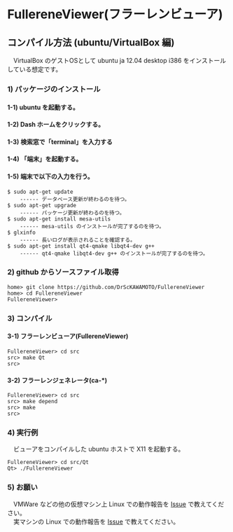 # FullereneViewer(フラーレンビューア)
## コンパイル方法 (ubuntu/VirtualBox 編)
　VirtualBox のゲストOSとして ubuntu ja 12.04 desktop i386 をインストールしている想定です。

### 1) パッケージのインストール
#### 1-1) ubuntu を起動する。
#### 1-2) Dash ホームをクリックする。
#### 1-3) 検索窓で「terminal」を入力する
#### 1-4) 「端末」を起動する。
#### 1-5) 端末で以下の入力を行う。
    $ sudo apt-get update
        ------ データベース更新が終わるのを待つ。
    $ sudo apt-get upgrade
        ------ パッケージ更新が終わるのを待つ。
    $ sudo apt-get install mesa-utils
        ------ mesa-utils のインストールが完了するのを待つ。
    $ glxinfo
        ------ 長いログが表示されることを確認する。
    $ sudo apt-get install qt4-qmake libqt4-dev g++
        ------ qt4-qmake libqt4-dev g++ のインストールが完了するのを待つ。

### 2) github からソースファイル取得
    home> git clone https://github.com/DrScKAWAMOTO/FullereneViewer
    home> cd FullereneViewer
    FullereneViewer> 

### 3) コンパイル
#### 3-1) フラーレンビューア(FullereneViewer)
    FullereneViewer> cd src
    src> make Qt
    src> 

#### 3-2) フラーレンジェネレータ(ca-*)
    FullereneViewer> cd src
    src> make depend
    src> make
    src> 

### 4) 実行例
　ビューアをコンパイルした ubuntu ホストで X11 を起動する。

    FullereneViewer> cd src/Qt
    Qt> ./FullereneViewer

### 5) お願い
　VMWare などの他の仮想マシン上 Linux での動作報告を [Issue](https://github.com/DrScKAWAMOTO/FullereneViewer/issues) で教えてください。  
　実マシンの Linux での動作報告を [Issue](https://github.com/DrScKAWAMOTO/FullereneViewer/issues) で教えてください。
